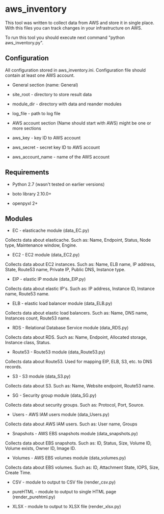 # aws_inventory
This tool was written to collect data from AWS and store it in single place.
With this files you can track changes in your infrastructure on AWS.

To run this tool you should execute next command "python aws_inventory.py".

## Configuration
All configuration stored in aws_inventory.ini. Configuration file should contain at least one AWS account.

- General section (name: General)
  
 - site_root - directory to store result data

 - module_dir - directory with data and reander modules

 - log_file - path to log file

- AWS account section (Name should start with AWS) might be one or more sections

 - aws_key - key ID to AWS account

 - aws_secret - secret key ID to AWS account

 - aws_account_name - name of the AWS account

## Requirements

- Python 2.7 (wasn't tested on earlier versions)

- boto library 2.10.0+

- openpyxl 2+

## Modules

- EC - elasticache module (data_EC.py)

 Collects data about elasticache. Such as: Name, Endpoint, Status, Node type, Maintenance window, Engine.
- EC2 - EC2 module (data_EC2.py)

 Collects data about EC2 instances. Such as: Name, ELB name, IP address, State, Route53 name, Private IP, Public DNS, Instance type.
 
- EIP - elastic IP module (data_EIP.py)

 Collects data about elastic IP's. Such as: IP address, Instance ID, Instance name, Route53 name.

- ELB - elastic load balancer module (data_ELB.py)

 Collects data about elastic load balancers. Such as: Name, DNS name, Instances count, Route53 name.

- RDS - Relational Database Service module (data_RDS.py)

 Collects data about RDS. Such as: Name, Endpoint, Allocated storage, Instance class, Status.

- Route53 - Route53 module (data_Route53.py)

 Collects data about Route53. Used for mapping EIP, ELB, S3, etc. to DNS records.

- S3 - S3 module (data_S3.py)

 Collects data about S3. Such as: Name, Website endpoint, Route53 name.

- SG - Security group module (data_SG.py)

 Collects data about security groups. Such as: Protocol, Port, Source.

- Users - AWS IAM users module (data_Users.py)

 Collects data about AWS IAM users. Such as: User name, Groups

- Snapshots - AWS EBS snapshots module (data_snapshots.py)

 Collects data about EBS snapshots. Such as: ID, Status, Size, Volume ID, Volume exists, Owner ID, Image ID.

- Volumes - AWS EBS volumes module (data_volumes.py)

 Collects data about EBS volumes. Such as: ID, Attachment State, IOPS, Size, Create Time.
 
- CSV - module to output to CSV file (render_csv.py)

- pureHTML - module to output to single HTML page (render_purehtml.py)

- XLSX - module to output to XLSX file (render_xlsx.py)
